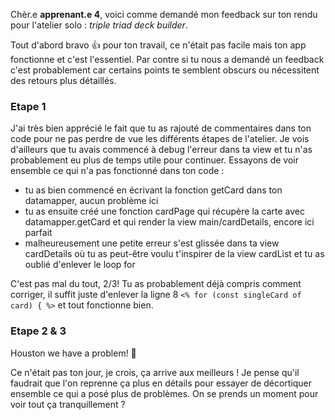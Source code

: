 Chèr.e **apprenant.e 4**, voici comme demandé mon feedback sur ton rendu pour l'atelier solo : *triple triad deck builder*.

Tout d'abord bravo 👍 pour ton travail, ce n'était pas facile mais ton app fonctionne et c'est l'essentiel. Par contre si tu nous a demandé un feedback c'est probablement car certains points te semblent obscurs ou nécessitent des retours plus détaillés.

### Etape 1
J'ai très bien apprécié le fait que tu as rajouté de commentaires dans ton code pour ne pas perdre de vue les différents étapes de l'atelier.
Je vois d'ailleurs que tu avais commencé à debug l'erreur dans ta view et tu n'as probablement eu plus de temps utile pour continuer.
Essayons de voir ensemble ce qui n'a pas fonctionné dans ton code :
* tu as bien commencé en écrivant la fonction getCard dans ton datamapper, aucun problème ici
* tu as ensuite créé une fonction cardPage qui récupère la carte avec datamapper.getCard et qui render la view main/cardDetails, encore ici parfait
* malheureusement une petite erreur s'est glissée dans ta view cardDetails où tu as peut-être voulu t'inspirer de la view cardList et tu as oublié d'enlever le loop for

C'est pas mal du tout, 2/3! Tu as probablement déjà compris comment corriger, il suffit juste d'enlever la ligne 8 `<% for (const singleCard of card) { %>` et tout fonctionne bien.

### Etape  2 & 3
Houston we have a problem! 🚀

Ce n'était pas ton jour, je crois, ça arrive aux meilleurs ! Je pense qu'il faudrait que l'on reprenne ça plus en détails pour essayer de décortiquer ensemble ce qui a posé plus de problèmes.
On se prends un moment pour voir tout ça tranquillement ?
